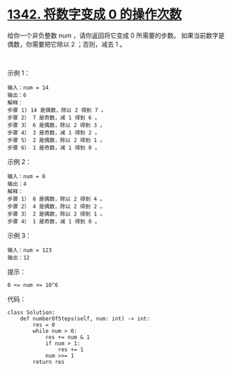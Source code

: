 # [1342. 将数字变成 0 的操作次数](https://leetcode.cn/problems/number-of-steps-to-reduce-a-number-to-zero/)

给你一个非负整数 num ，请你返回将它变成 0 所需要的步数。 如果当前数字是偶数，你需要把它除以 2 ；否则，减去 1 。

 

示例 1：
```
输入：num = 14
输出：6
解释：
步骤 1) 14 是偶数，除以 2 得到 7 。
步骤 2） 7 是奇数，减 1 得到 6 。
步骤 3） 6 是偶数，除以 2 得到 3 。
步骤 4） 3 是奇数，减 1 得到 2 。
步骤 5） 2 是偶数，除以 2 得到 1 。
步骤 6） 1 是奇数，减 1 得到 0 。
```
示例 2：
```
输入：num = 8
输出：4
解释：
步骤 1） 8 是偶数，除以 2 得到 4 。
步骤 2） 4 是偶数，除以 2 得到 2 。
步骤 3） 2 是偶数，除以 2 得到 1 。
步骤 4） 1 是奇数，减 1 得到 0 。
```
示例 3：
```
输入：num = 123
输出：12
```

提示：
```
0 <= num <= 10^6
```

代码：
```python3
class Solution:
    def numberOfSteps(self, num: int) -> int:
        res = 0
        while num > 0:
            res += num & 1
            if num > 1:
                res += 1
            num >>= 1
        return res
```